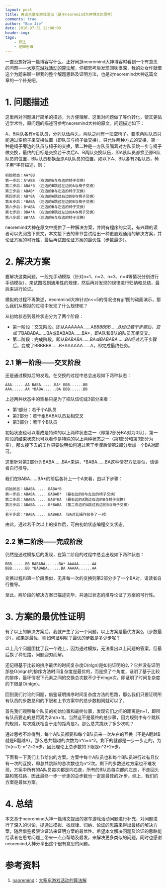 ```yaml
---
layout: post
title: 再谈大塞车游戏活动（基于neoremind大神博文的思考）
comments: true
author: "Bao Jie"
date: 2016-07-31 12:00:00
header-img: 
tags:
    - 算法
    - 逻辑思维
---
```


一直没想好第一篇博客写什么，正好闲逛neoremind大神博客时看到一个有意思的问题——[大塞车游戏活动的算法解](http://neoremind.com/2016/07/%E5%A4%A7%E5%A1%9E%E8%BD%A6%E6%B8%B8%E6%88%8F%E6%B4%BB%E5%8A%A8%E7%9A%84%E7%AE%97%E6%B3%95%E8%A7%A3/)，仔细思考后发现回味很深，我的处女作就借这个为题来聊一聊我的整个解题思路及证明方法，也是对neoremind大神这篇文章的一个补充吧。

# 1. 问题描述

这里再对问题进行简单的描述，为方便理解，这里对问题做了等价转化，使其更贴近学术性，原问题的描述可参考neoremind大神的原文。问题描述如下：

A、B两队各有n名队员，分列队伍两头，两队之间有一把空椅子。要求两队队员只能通过空椅子来交换位置（即队员与椅子做交换），只允许两种方式的交换，第一种是椅子旁边的队员与椅子的交换，第二种是一方队员隔着对方队员跳一步与椅子做交换，最终的目标是交换若干次后A、B两队交换队伍，即A队队员都换至原B队队员的位置，B队队员都换至原A队队员的位置，如以下A、B队各有2名队员，椅子用*字符描述，则：

    初始状态：AA*BB
    第一步后：A*ABB （右边的A与右边的椅子交换）
    第二步后：ABA*B （左边的B跳过左边的A与椅子交换）
    第三步后：ABAB* （右边的B与左边的椅子交换）
    第四步后：AB*BA （右边的A跳过右边的B与椅子交换）
    第五步后：*BABA （左边的A跳过左边的B与椅子交换）
    第六步后：B*ABA （左边的B与左边的椅子交换）
    第七步后：BBA*A （右边的B跳过左边的A与椅子交换）
    第八步后：BB*AA （左边的A与右边的椅子交换）

neoremind大神在原文中提供了一种解决方案，并附有程序的实现，有兴趣的读者可以先阅览下原文，本文接下去的章节尝试给出一种更直观通用的解决方案，并论证方案的可行性，最后再试图论证方案的最优性（步数最少）。

# 2. 解决方案

要解决这类问题，一般先手动模拟（针对n=1、n=2、n=3、n=4等情况分别进行手动模拟），来试图找到通用性的规律，然后再对发现的规律进行归纳和总结，最后来进行论证。

模拟的过程不再繁述，neoremind大神针对n<=5的情况也有gif图的动画演示，那么我们从模拟的过程中发现了什么规律呢？

从初始状态到最终状态分为了两个阶段：

*   第一阶段：交叉阶段。即从AAAAAA......A*BBBBBB......B经过若干步骤后，变成了*BABABA......BA或BABABA......BA*，即A队和B队的队员互相交叉。
*   第二阶段：完成阶段。即从*BABABA......BA或BABABA......BA*经过若干步骤后，变成了BBBBBB......B*AAAAAA......A，即完成最终任务。

## 2.1 第一阶段——交叉阶段

还是通过模拟后的发现，在交换的过程中总会出现如下两种状态：

    AAA......AA BABA......BA* BBB......BB
    AAA......AA *BABA......BA BBB......BB

上述两种状态中的空格只是为了把队伍切成3部分来看：

*   第1部分：若干个A队员
*   第2部分：若干组BABA队员互相交叉
*   第3部分：若干个B队员

初始状态也可以看成是特殊的以上两种状态之一（即第2部分BA对为0队），第一阶段的结束状态也可以看作是特殊的以上两种状态之一（第1部分和第3部分为空），那么接下去的工作只要说明如何通过若干步骤后使第2部分增加一个BA对即可。

这里针对第2部分为BABA......BA*来讲，*BABA......BA这种情况方法类似，请读者自行推导。

我们在BABA......BA*的前后各补上一个A来看，由以下步骤：

    初始状态：ABABA......BABA*B
    第一步后：ABABA......BABAB* （最右边的B与左边的椅子交换）
    第二步后：ABABA......BAB*BA （最右边的A跳过右边的B与椅子交换）
    第三步后：ABABA......B*BABA （第二右边的A跳过右边的B与椅子交换）
    ......
    若干步后：*BABA......BABABA （BA对比操作前多了一对）

由此，通过若干次以上的操作后，可由初始状态编程交叉状态。

## 2.2 第二阶段——完成阶段

仍然是通过模拟后的发现，在第二阶段的过程中总会出现如下两种状态：

    BBB......BB BABABA......BA* AAAAA......AA
    BBB......BB *BABABA......BA AAAAA......AA

变换过程和第一阶段类似，无非每一次的变换则第2部分少了一个BA对，请读者自行推导。

至此，两阶段的解决方案已描述完毕，并通过状态的推导论证了方案的可行性。

# 3. 方案的最优性证明

有了以上的解决方案后，我就产生了另一个问题，以上方案是最优方案么（步数最少），如果是最优，则如何证明呢？最优的步数是多少步呢？

以上几个问题困扰了我一个晚上，因为通过模拟，无法看出以上问题的答案，但最后换了种思路，问题迎刃而解。

还记得基于比较的排序最优的时间复杂度O(nlgn)是如何证明的么？它并没有证明那些O(nlgn)的排序方法时间复杂度是最优的，而是换了个角度，证明了基于比较的排序，最坏情况下元素之间的交换总次数不少于nlngn次，即证明了时间复杂度的下限是O(nlgn)。

回到我们讨论的问题，借鉴证明排序时间复杂度方法的思路，那么我们只要证明所有队员的步数总和的下限和上节方案中的总步数相同就可以了。

首先我们观察每个队员的初始位置和最终位置，发现它们之间的距离是n+1，即所有队员要走的总距离为2n(n+1)。当然这不是最终的总步骤，因为规则中有个跳跃的规则，每次跳跃相当于走的距离是2。那么总共跳跃了多少次呢？

通过思考不难得到，每个A队员都要和每个B队员来一次左右的互换（不是A翻越B就是B翻越A）。那么总共翻越的次数为n*n=n^2。剩下的就都是一步一步走的，为2n(n+1)-n^2=2n步。因此理论上总步数的下限是n^2+2n步。

下面看一下我们上节给出的方案。方案中每个A队员也和每个B队员进行过有且仅有一次的互换，即总共跳跃的总次数也为n^2次。剩下的步数通过方案也不难发现，方案中所有的A队员每次都是向右走，所有的B队员每次都向左走，不走回头路和冤枉路，因此最终一步一步走的总步数也一定是最佳的2n步。综上，我们的方案是最优方案。

# 4. 总结

本文基于neoremind大神一篇博文提出的塞车游戏活动问题进行补充，对问题进行了深入的讨论，提通过模拟、找规律、归纳、论证的思路来得出最终的解决方案，随后借鉴极限论证法来证明方案的最优性。希望本文解决问题及论证的思路能给读者在思考问题上带来一点点帮助及启发，来解决更多类似的问题。同时也感谢neoremind大神分享出这个很有意思的问题。

# 参考资料
1. [naoremind](http://neoremind.com/)：[大塞车游戏活动的算法解](http://neoremind.com/2016/07/%E5%A4%A7%E5%A1%9E%E8%BD%A6%E6%B8%B8%E6%88%8F%E6%B4%BB%E5%8A%A8%E7%9A%84%E7%AE%97%E6%B3%95%E8%A7%A3/)
